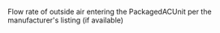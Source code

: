 ﻿Flow rate of outside air entering the PackagedACUnit per the manufacturer's listing (if available)
